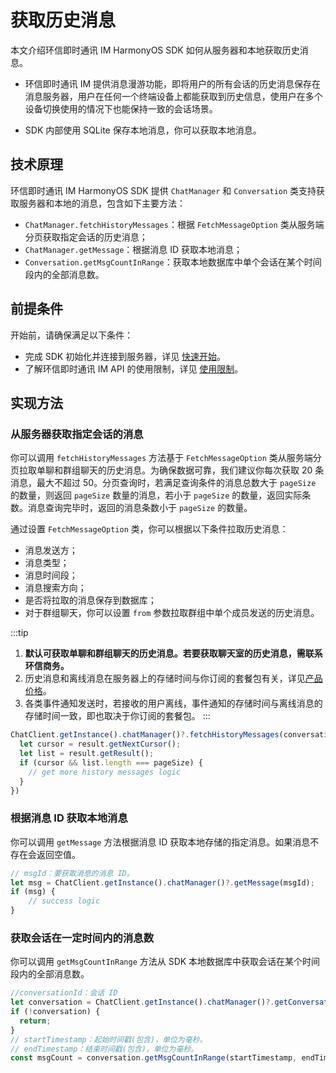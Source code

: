 # 获取历史消息

<Toc />

本文介绍环信即时通讯 IM HarmonyOS SDK 如何从服务器和本地获取历史消息。

- 环信即时通讯 IM 提供消息漫游功能，即将用户的所有会话的历史消息保存在消息服务器，用户在任何一个终端设备上都能获取到历史信息，使用户在多个设备切换使用的情况下也能保持一致的会话场景。

- SDK 内部使用 SQLite 保存本地消息，你可以获取本地消息。

## 技术原理

环信即时通讯 IM HarmonyOS SDK 提供 `ChatManager` 和 `Conversation` 类支持获取服务器和本地的消息，包含如下主要方法：

- `ChatManager.fetchHistoryMessages`：根据 `FetchMessageOption` 类从服务端分页获取指定会话的历史消息；
- `ChatManager.getMessage`：根据消息 ID 获取本地消息；
- `Conversation.getMsgCountInRange`：获取本地数据库中单个会话在某个时间段内的全部消息数。

## 前提条件

开始前，请确保满足以下条件：

- 完成 SDK 初始化并连接到服务器，详见 [快速开始](quickstart.html)。
- 了解环信即时通讯 IM API 的使用限制，详见 [使用限制](/product/limitation.html)。

## 实现方法

### 从服务器获取指定会话的消息

你可以调用 `fetchHistoryMessages` 方法基于 `FetchMessageOption` 类从服务端分页拉取单聊和群组聊天的历史消息。为确保数据可靠，我们建议你每次获取 20 条消息，最大不超过 50。分页查询时，若满足查询条件的消息总数大于 `pageSize` 的数量，则返回 `pageSize` 数量的消息，若小于 `pageSize` 的数量，返回实际条数。消息查询完毕时，返回的消息条数小于 `pageSize` 的数量。

通过设置 `FetchMessageOption` 类，你可以根据以下条件拉取历史消息：

- 消息发送方；
- 消息类型；
- 消息时间段；
- 消息搜索方向；
- 是否将拉取的消息保存到数据库；
- 对于群组聊天，你可以设置 `from` 参数拉取群组中单个成员发送的历史消息。

:::tip
1. **默认可获取单聊和群组聊天的历史消息。若要获取聊天室的历史消息，需联系环信商务。**
2. 历史消息和离线消息在服务器上的存储时间与你订阅的套餐包有关，详见[产品价格](/product/pricing.html#套餐包功能详情)。
3. 各类事件通知发送时，若接收的用户离线，事件通知的存储时间与离线消息的存储时间一致，即也取决于你订阅的套餐包。
:::

```TypeScript
ChatClient.getInstance().chatManager()?.fetchHistoryMessages(conversationId, conversationType, pageSize, cursor, fetchMessageOption).then((result) => {
  let cursor = result.getNextCursor();
  let list = result.getResult();
  if (cursor && list.length === pageSize) {
    // get more history messages logic
  }
})
```

### 根据消息 ID 获取本地消息

你可以调用 `getMessage` 方法根据消息 ID 获取本地存储的指定消息。如果消息不存在会返回空值。

```TypeScript
// msgId：要获取消息的消息 ID。
let msg = ChatClient.getInstance().chatManager()?.getMessage(msgId);
if (msg) {
    // success logic
}
```

### 获取会话在一定时间内的消息数

你可以调用 `getMsgCountInRange` 方法从 SDK 本地数据库中获取会话在某个时间段内的全部消息数。

```TypeScript
//conversationId：会话 ID
let conversation = ChatClient.getInstance().chatManager()?.getConversation(conversationId);
if (!conversation) {
  return;
}
// startTimestamp：起始时间戳(包含)，单位为毫秒。
// endTimestamp：结束时间戳(包含)，单位为毫秒。
const msgCount = conversation.getMsgCountInRange(startTimestamp, endTimestamp);
```